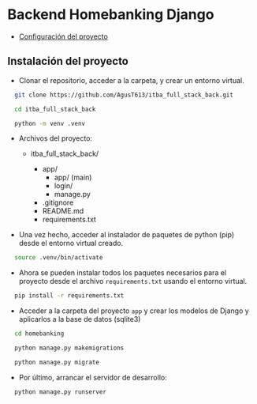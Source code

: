 # Backend Homebanking Django

- [Configuración del proyecto](#instalación-del-proyecto)

## Instalación del proyecto

- Clonar el repositorio, acceder a la carpeta, y crear un entorno virtual.

```bash
  git clone https://github.com/AgusT613/itba_full_stack_back.git

  cd itba_full_stack_back

  python -m venv .venv
```

- Archivos del proyecto:

  - itba_full_stack_back/

    - app/
      - app/ (main)
      - login/
      - manage.py
    - .gitignore
    - README.md
    - requirements.txt

- Una vez hecho, acceder al instalador de paquetes de python (pip) desde el entorno virtual creado.

```bash
  source .venv/bin/activate
```

- Ahora se pueden instalar todos los paquetes necesarios para el proyecto desde el archivo `requirements.txt` usando el entorno virtual.

```bash
  pip install -r requirements.txt
```

- Acceder a la carpeta del proyecto `app` y crear los modelos de Django y aplicarlos a la base de datos (sqlite3)

```bash
  cd homebanking

  python manage.py makemigrations

  python manage.py migrate
```

- Por último, arrancar el servidor de desarrollo:

```bash
  python manage.py runserver
```
